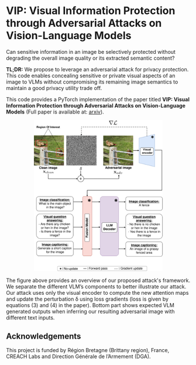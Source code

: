 # VIP: Visual Information Protection through Adversarial Attacks on Vision-Language Models

Can sensitive information in an image be selectively protected without degrading the overall image quality or its extracted semantic content?

**TL;DR:** We propose to leverage an adversarial attack for privacy protection. This code enables concealing sensitive or private visual aspects of an image to VLMs without compromising its remaining image semantics to maintain a good privacy utility trade off. 

This code provides a PyTorch implementation of the paper titled **VIP: Visual Information Protection through Adversarial Attacks on Vision-Language Models** (Full paper is available at: [arxiv](https://arxiv.org/abs/2507.08982)). 

<p align="center">
  <img src="proposed_.png" alt="Alt Proposed attack" style="width:70%; height:auto;">
</p>
The figure above provides an overview of our proposed attack's framework. We separate the different VLM’s components to better illustrate our attack. 
Our attack uses only the visual encoder to compute the new attention maps and update the perturbation δ using loss gradients (loss is given by equations (3) and (4) in the paper). 
Bottom part shows expected VLM generated outputs when inferring our resulting adversarial image with different text inputs.

## Acknowledgements
  This project is funded by Région Bretagne (Brittany region), France, CREACH Labs and Direction Générale de l’Armement (DGA).
